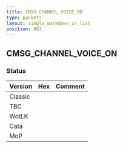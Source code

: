 ```yaml
---
title: CMSG_CHANNEL_VOICE_ON
type: packets
layout: single_markdown_in_list
position: 983
---
```


## CMSG_CHANNEL_VOICE_ON

### Status

Version    | Hex        | Comment
---------- | ---------- | ---------- 
Classic    |            |
TBC        |            |
WotLK      |            |
Cata       |            |
MoP        |            |